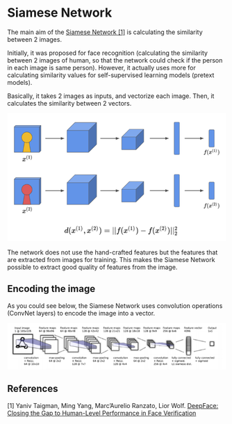 # Siamese Network

The main aim of the [Siamese Network [1]](https://www.cs.toronto.edu/~ranzato/publications/taigman_cvpr14.pdf) is calculating the similarity between 2 images.

Initially, it was proposed for face recognition (calculating the similarity between 2 images of human, so that the network could check if the person in each image is same person). However, it actually uses more for calculating similarity values for self-supervised learning models (pretext models).

Basically, it takes 2 images as inputs, and vectorize each image. Then, it calculates the similarity between 2 vectors.

![Siamese Network Overview](./imgs/siamese.png)

The network does not use the hand-crafted features but the features that are extracted from images for training. This makes the Siamese Network possible to extract good quality of features from the image.

## Encoding the image

As you could see below, the Siamese Network uses convolution operations (ConvNet layers) to encode the image into a vector.

![Siamese Network Architecture](./imgs/siamese_network.png)

## References

[1] Yaniv Taigman, Ming Yang, Marc’Aurelio Ranzato, Lior Wolf. [DeepFace: Closing the Gap to Human-Level Performance in Face Verification](https://www.cs.toronto.edu/~ranzato/publications/taigman_cvpr14.pdf)

